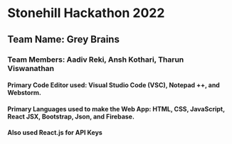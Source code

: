 # Stonehill Hackathon 2022
## Team Name: Grey Brains
### Team Members: Aadiv Reki, Ansh Kothari, Tharun Viswanathan

#### Primary Code Editor used: Visual Studio Code (VSC), Notepad ++, and Webstorm. 
#### Primary Languages used to make the Web App: HTML, CSS, JavaScript, React JSX, Bootstrap, Json, and Firebase.
#### Also used React.js for API Keys

